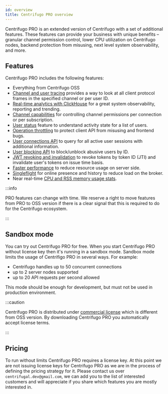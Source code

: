```yaml
---
id: overview
title: Centrifugo PRO overview
---
```


Centrifugo PRO is an extended version of Centrifugo with a set of additional features. These features can provide your business with unique benefits – granular channel permission control, lower CPU utilization on Centrifugo nodes, backend protection from misusing, next level system observability, and more.

## Features

Centrifugo PRO includes the following features:

* Everything from Centrifugo OSS
* [Channel and user tracing](./tracing.md) provides a way to look at all client protocol frames in the specified channel or per user ID.
* [Real-time analytics with ClickHouse](./analytics.md) for a great system observability, reporting and trending.
* [Channel capabilities](./capabilities.md) for controlling channel permissions per connection or per subscription.
* [User status](./user_status.md) feature to understand activity state for a list of users.
* [Operation throttling](./throttling.md) to protect client API from misusing and frontend bugs.
* [User connections API](./user_connections.md) to query for all active user sessions with additional information.
* [User blocking API](./user_block.md) to block/unblock abusive users by ID.
* [JWT revoking and invalidation](./token_revocation.md) to revoke tokens by token ID (JTI) and invalidate user's tokens on issue time basis.
* [Faster performance](./performance.md) to reduce resource usage on server side.
* [Singleflight](./singleflight.md) for online presence and history to reduce load on the broker.
* Near real-time [CPU and RSS memory usage stats](./process_stats.md).

:::info

PRO features can change with time. We reserve a right to move features from PRO to OSS version if there is a clear signal that this is required to do for the Centrifugo ecosystem.

:::

## Sandbox mode

You can try out Centrifugo PRO for free. When you start Centrifugo PRO without license key then it's running in a sandbox mode. Sandbox mode limits the usage of Centrifigo PRO in several ways. For example:

* Centrifugo handles up to 50 concurrent connections
* up to 2 server nodes supported
* up to 20 API requests per second allowed

This mode should be enough for development, but must not be used in production environment.

:::caution

Centrifugo PRO is distributed under [commercial license](/pro_license) which is different from OSS version. By downloading Centrifugo PRO you automatically accept license terms.

:::

## Pricing

To run without limits Centrifugo PRO requires a license key. At this point we are not issuing license keys for Centrifugo PRO as we are in the process of defining the pricing strategy for it. Please contact us over `centrifugal.dev@gmail.com`, we can add you to the list of interested customers and will appreciate if you share which features you are mostly interested in.
